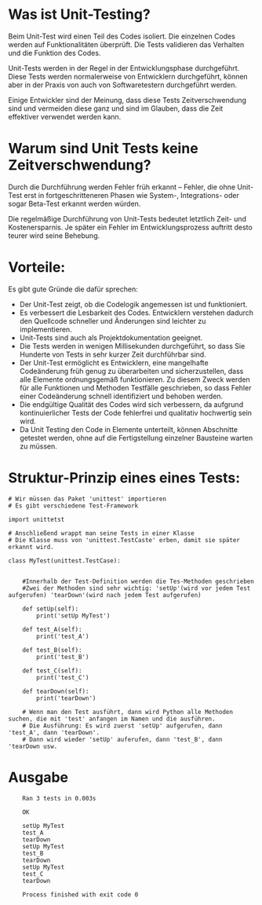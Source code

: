 # Was ist Unit-Testing?

Beim Unit-Test wird einen Teil des Codes isoliert. Die einzelnen Codes werden auf Funktionalitäten überprüft. Die Tests validieren das Verhalten und die Funktion des Codes.

Unit-Tests werden in der Regel in der Entwicklungsphase durchgeführt. Diese Tests werden normalerweise von Entwicklern durchgeführt, können aber in der Praxis von auch von Softwaretestern durchgeführt werden.

Einige Entwickler sind der Meinung, dass diese Tests Zeitverschwendung sind und vermeiden diese ganz und sind im Glauben, dass die Zeit effektiver verwendet werden kann.


# Warum sind Unit Tests keine Zeitverschwendung?

Durch die Durchführung werden Fehler früh erkannt – Fehler, die ohne Unit-Test erst in fortgeschritteneren Phasen wie System-, Integrations- oder sogar Beta-Test erkannt werden würden.

Die regelmäßige Durchführung von Unit-Tests bedeutet letztlich Zeit- und Kostenersparnis. Je später ein Fehler im Entwicklungsprozess auftritt desto teurer wird seine Behebung.

# Vorteile:

Es gibt gute Gründe die dafür sprechen:

- Der Unit-Test zeigt, ob die Codelogik angemessen ist und funktioniert.
- Es verbessert die Lesbarkeit des Codes. Entwicklern verstehen dadurch den Quellcode schneller und Änderungen sind leichter zu implementieren.
- Unit-Tests sind auch als Projektdokumentation geeignet.
- Die Tests werden in wenigen Millisekunden durchgeführt, so dass Sie Hunderte von Tests in sehr kurzer Zeit durchführbar sind.
- Der Unit-Test ermöglicht es Entwicklern, eine mangelhafte Codeänderung früh genug zu überarbeiten und sicherzustellen, dass alle Elemente ordnungsgemäß funktionieren. Zu diesem Zweck werden für alle Funktionen und Methoden Testfälle geschrieben, so dass Fehler einer Codeänderung schnell identifiziert und behoben werden.
- Die endgültige Qualität des Codes wird sich verbessern, da aufgrund kontinuierlicher Tests der Code fehlerfrei und qualitativ hochwertig sein wird.
- Da Unit Testing den Code in Elemente unterteilt, können Abschnitte getestet werden, ohne auf die Fertigstellung einzelner Bausteine warten zu müssen.


# Struktur-Prinzip eines eines Tests:
    
    # Wir müssen das Paket 'unittest' importieren
    # Es gibt verschiedene Test-Framework
    
    import unittetst

    # Anschließend wrappt man seine Tests in einer Klasse
    # Die Klasse muss von 'unittest.TestCaste' erben, damit sie später erkannt wird.
    
    class MyTest(unittest.TestCase):
        
    
        #Innerhalb der Test-Definition werden die Tes-Methoden geschrieben
        #Zwei der Methoden sind sehr wichtig: 'setUp'(wird vor jedem Test aufgerufen) 'tearDown'(wird nach jedem Test aufgerufen)
        
        def setUp(self):
            print('setUp MyTest')

        def test_A(self):
            print('test_A')

        def test_B(self):
            print('test_B')

        def test_C(self):
            print('test_C')

        def tearDown(self):
            print('tearDown')

        # Wenn man den Test ausführt, dann wird Python alle Methoden suchen, die mit 'test' anfangen im Namen und die ausführen.
        # Die Ausführung: Es wird zuerst 'setUp' aufgerufen, dann 'test_A', dann 'tearDown'. 
        # Dann wird wieder 'setUp' auferufen, dann 'test_B', dann 'tearDown usw. 


# Ausgabe

        Ran 3 tests in 0.003s

        OK

        setUp MyTest
        test_A
        tearDown
        setUp MyTest
        test_B
        tearDown
        setUp MyTest
        test_C
        tearDown

        Process finished with exit code 0
